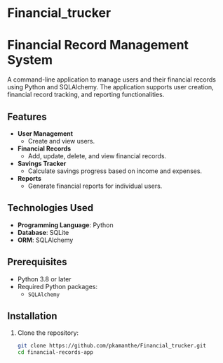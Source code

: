 # Financial_trucker
# Financial Record Management System

A command-line application to manage users and their financial records using Python and SQLAlchemy. The application supports user creation, financial record tracking, and reporting functionalities.

## Features
- **User Management**
  - Create and view users.
- **Financial Records**
  - Add, update, delete, and view financial records.
- **Savings Tracker**
  - Calculate savings progress based on income and expenses.
- **Reports**
  - Generate financial reports for individual users.

## Technologies Used
- **Programming Language**: Python
- **Database**: SQLite
- **ORM**: SQLAlchemy

## Prerequisites
- Python 3.8 or later
- Required Python packages:
  - `SQLAlchemy`

## Installation
1. Clone the repository:
   ```bash
   git clone https://github.com/pkamanthe/Financial_trucker.git
   cd financial-records-app

